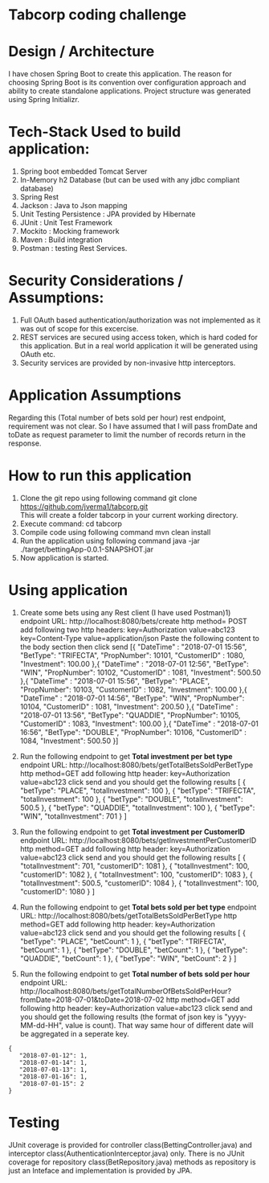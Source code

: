 # Tabcorp coding challenge

# Design / Architecture
I have chosen Spring Boot to create this application. The reason for choosing Spring Boot is its convention over configuration approach and ability to create standalone applications. Project structure was generated using Spring Initializr.

# Tech-Stack Used to build application:

1. Spring boot embedded Tomcat Server
2. In-Memory h2 Database (but can be used with any jdbc compliant database)
3. Spring Rest
4. Jackson : Java to Json mapping 
5. Unit Testing Persistence : JPA provided by Hibernate 
6. JUnit : Unit Test Framework 
7. Mockito : Mocking framework 
8. Maven : Build integration
9. Postman : testing Rest Services.

# Security Considerations / Assumptions:
1. Full OAuth based authentication/authorization was not implemented as it was out of scope for this excercise.	
2. REST services are secured using access token, which is hard coded for this application. But in a real world application it will be generated using OAuth etc.
3. Security services are provided by non-invasive http interceptors.

# Application Assumptions
Regarding this (Total number of bets sold per hour) rest endpoint, requirement was not clear. So I have assumed that I will pass fromDate and toDate as request parameter to limit the number of records return in the response.

# How to run this application
1. Clone the git repo using following command
	git clone https://github.com/jverma1/tabcorp.git	
   This will create a folder tabcorp in your current working directory.
2. Execute command:
 	cd tabcorp
3. Compile code using following command
     	mvn clean install
4. Run the application using following command
	java -jar ./target/bettingApp-0.0.1-SNAPSHOT.jar
5. Now application is started.

# Using application
1) Create some bets using any Rest client (I have used Postman)1) 
 endpoint URL: http://localhost:8080/bets/create 
	http method= POST
	add following two http headers:
 		key=Authorization value=abc123
 		key=Content-Type  value=application/json
	Paste the following content to the body section then click send
[{
	"DateTime" : "2018-07-01 15:56",
	"BetType": "TRIFECTA",
	"PropNumber": 10101,
	"CustomerID" : 1080,
	"Investment": 100.00
},{
	"DateTime" : "2018-07-01 12:56",
	"BetType": "WIN",
	"PropNumber": 10102,
	"CustomerID" : 1081,
	"Investment": 500.50
},{
	"DateTime" : "2018-07-01 15:56",
	"BetType": "PLACE",
	"PropNumber": 10103,
	"CustomerID" : 1082,
	"Investment": 100.00
},{
	"DateTime" : "2018-07-01 14:56",
	"BetType": "WIN",
	"PropNumber": 10104,
	"CustomerID" : 1081,
	"Investment": 200.50
},{
	"DateTime" : "2018-07-01 13:56",
	"BetType": "QUADDIE",
	"PropNumber": 10105,
	"CustomerID" : 1083,
	"Investment": 100.00
},{
	"DateTime" : "2018-07-01 16:56",
	"BetType": "DOUBLE",
	"PropNumber": 10106,
	"CustomerID" : 1084,
	"Investment": 500.50
}]

2) Run the following endpoint to get **Total investment per bet type** 
endpoint URL: http://localhost:8080/bets/getTotalBetsSoldPerBetType
http method=GET
add following http header:
 	key=Authorization value=abc123
click send and you should get the following results
[
    {
        "betType": "PLACE",
        "totalInvestment": 100
    },
    {
        "betType": "TRIFECTA",
        "totalInvestment": 100
    },
    {
        "betType": "DOUBLE",
        "totalInvestment": 500.5
    },
    {
        "betType": "QUADDIE",
        "totalInvestment": 100
    },
    {
        "betType": "WIN",
        "totalInvestment": 701
    }
]
3) Run the following endpoint to get **Total investment per CustomerID** 
endpoint URL: http://localhost:8080/bets/getInvestmentPerCustomerID
http method=GET
add following http header:
 	key=Authorization value=abc123
click send and you should get the following results
[
    {
        "totalInvestment": 701,
        "customerID": 1081
    },
    {
        "totalInvestment": 100,
        "customerID": 1082
    },
    {
        "totalInvestment": 100,
        "customerID": 1083
    },
    {
        "totalInvestment": 500.5,
        "customerID": 1084
    },
    {
        "totalInvestment": 100,
        "customerID": 1080
    }
]
4) Run the following endpoint to get **Total bets sold per bet type** 
endpoint URL: http://localhost:8080/bets/getTotalBetsSoldPerBetType
http method=GET
add following http header:
 	key=Authorization value=abc123
click send and you should get the following results
[
    {
        "betType": "PLACE",
        "betCount": 1
    },
    {
        "betType": "TRIFECTA",
        "betCount": 1
    },
    {
        "betType": "DOUBLE",
        "betCount": 1
    },
    {
        "betType": "QUADDIE",
        "betCount": 1
    },
    {
        "betType": "WIN",
        "betCount": 2
    }
]
5) Run the following endpoint to get **Total number of bets sold per hour** 
endpoint URL: http://localhost:8080/bets/getTotalNumberOfBetsSoldPerHour?fromDate=2018-07-01&toDate=2018-07-02
http method=GET
add following http header:
 	key=Authorization value=abc123
click send and you should get the following results (the format of json key is "yyyy-MM-dd-HH", value is count). That way same hour of different date will be aggregated in a seperate key. 
 ```
 {
    "2018-07-01-12": 1,
    "2018-07-01-14": 1,
    "2018-07-01-13": 1,
    "2018-07-01-16": 1,
    "2018-07-01-15": 2
}
```
# Testing
JUnit coverage is provided for controller class(BettingController.java) and interceptor class(AuthenticationInterceptor.java) only. There is no JUnit coverage for repository class(BetRepository.java) methods as repository is just an Inteface and implementation is provided by JPA.










